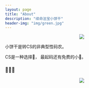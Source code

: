 ```yaml
---
layout: page
title: "About"
description: "续命法宝小饼干"
header-img: "img/green.jpg"
---
```



<center>
    <p><img src="http://www.otisfundraisingideas.com/sites/default/files/imagecache/press-node/top_images/istock_000016531331small_0.jpg" align="center"></p>
</center>

小饼干是转CS的非典型性码农。

CS是一种选择🍪， 最起码还有免费的小🍪。

### 🍪🍪🍪



<center>
    <p><img src="https://www.livebuzz.co.uk/images/cookies.jpg" align="center"></p>
</center>






